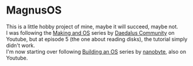 # MagnusOS
This is a little hobby project of mine, maybe it will succeed, maybe not.<br>
I was following the [Making and OS](https://www.youtube.com/watch?v=MwPjvJ9ulSc&list=PLm3B56ql_akNcvH8vvJRYOc7TbYhRs19M) series by [Daedalus Community](https://www.youtube.com/@DaedalusCommunity) on Youtube, but at episode 5 (the one about reading disks), the tutorial simply didn't work.<br>
I'm now starting over following [Building an OS](https://www.youtube.com/watch?v=9t-SPC7Tczc&list=PLFjM7v6KGMpiH2G-kT781ByCNC_0pKpPN) series by [nanobyte](https://www.youtube.com/@nanobyte-dev), also on Youtube.
